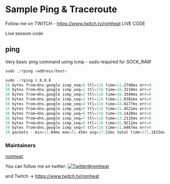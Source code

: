 # Sample Ping & Traceroute 

Follow me on TWITCH - https://www.twitch.tv/romheat LIVE CODE

Live session code

## ping

Very basic ping command using icmp - sudo required for SOCK_RAW 

```s
sudo ./rping <address/host>

sudo ./rping 8.8.8.8
56 bytes from=dns.google icmp_seq=0 ttl=116 time=11.2748ms err=0	
56 bytes from=dns.google icmp_seq=1 ttl=116 time=16.3218ms err=0	
56 bytes from=dns.google icmp_seq=2 ttl=116 time=16.3549ms err=0	
56 bytes from=dns.google icmp_seq=3 ttl=116 time=11.0381ms err=0	
56 bytes from=dns.google icmp_seq=4 ttl=116 time=24.8177ms err=0	
56 bytes from=dns.google icmp_seq=5 ttl=116 time=31.4521ms err=0	
56 bytes from=dns.google icmp_seq=6 ttl=116 time=19.1428ms err=0	
56 bytes from=dns.google icmp_seq=7 ttl=116 time=13.2115ms err=0	
56 bytes from=dns.google icmp_seq=8 ttl=116 time=15.9211ms err=0	
56 bytes from=dns.google icmp_seq=9 ttl=116 time=11.6467ms err=0	
10 packets - min=11.04ms max=31.45ms avg=17.12ms total time=171.1815ms

```

### Maintainers

[romheat](https://github.com/romheat).

You can follow me on twitter: [![Twitter](http://i.imgur.com/wWzX9uB.png)@romheat](https://www.twitter.com/romheat)

and Twitch -> https://www.twitch.tv/romheat